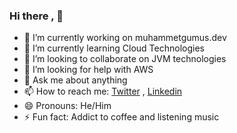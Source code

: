 ### Hi there , 👋



- 🔭 I’m currently working on muhammetgumus.dev
- 🌱 I’m currently learning Cloud Technologies
- 👯 I’m looking to collaborate on JVM technologies
- 🤔 I’m looking for help with AWS
- 💬 Ask me about anything
- 📫 How to reach me: [Twitter](https://twitter.com/muhammetgumus) , [Linkedin](https://linkedin.com/in/muhammetgumus)
- 😄 Pronouns: He/Him
- ⚡ Fun fact: Addict to coffee and listening music 
